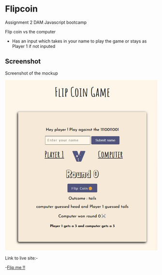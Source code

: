 # Flipcoin

Assignment 2 DAM Javascript bootcamp

Flip coin vs the computer

- Has an input which takes in your name to play the game or stays as Player 1 if not inputed

## Screenshot

Screenshot of the mockup

![](./screenshot.jpg)

Link to live site:-

-[Flip me !!](https://flipcoin-dam.netlify.app/)


